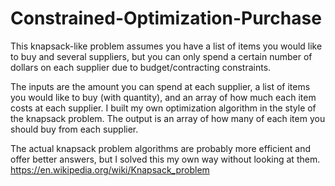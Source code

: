 # Constrained-Optimization-Purchase

This knapsack-like problem assumes you have a list of items you would like to buy and several suppliers, but you can only spend a certain number of dollars on each supplier due to budget/contracting constraints. 

The inputs are the amount you can spend at each supplier, a list of items you would like to buy (with quantity), and an array of how much each item costs at each supplier. I built my own optimization algorithm in the style of the knapsack problem. The output is an array of how many of each item you should buy from each supplier.

The actual knapsack problem algorithms are probably more efficient and offer better answers, but I solved this my own way without looking at them. 
https://en.wikipedia.org/wiki/Knapsack_problem
